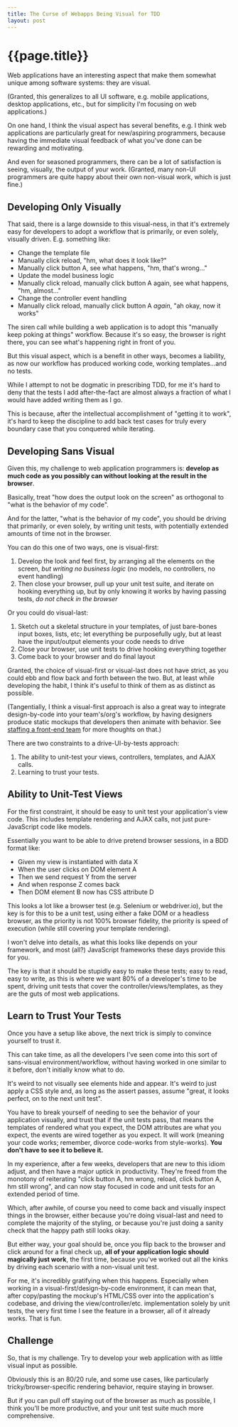 ```yaml
---
title: The Curse of Webapps Being Visual for TDD
layout: post
---
```


{{page.title}}
==============

Web applications have an interesting aspect that make them somewhat unique among software systems: they are visual.

(Granted, this generalizes to all UI software, e.g. mobile applications, desktop applications, etc., but for simplicity I'm focusing on web applications.)

On one hand, I think the visual aspect has several benefits, e.g. I think web applications are particularly great for new/aspiring programmers, because having the immediate visual feedback of what you've done can be rewarding and motivating.

And even for seasoned programmers, there can be a lot of satisfaction is seeing, visually, the output of your work. (Granted, many non-UI programmers are quite happy about their own non-visual work, which is just fine.)

Developing Only Visually
------------------------

That said, there is a large downside to this visual-ness, in that it's extremely easy for developers to adopt a workflow that is primarily, or even solely, visually driven. E.g. something like:

* Change the template file
* Manually click reload, "hm, what does it look like?"
* Manually click button A, see what happens, "hm, that's wrong..."
* Update the model business logic
* Manually click reload, manually click button A again, see what happens, "hm, almost..."
* Change the controller event handling
* Manually click reload, manually click button A *again*, "ah okay, now it works"

The siren call while building a web application is to adopt this "manually keep poking at things" workflow. Because it's so easy, the browser is right there, you can see what's happening right in front of you.

But this visual aspect, which is a benefit in other ways, becomes a liability, as now our workflow has produced working code, working templates...and no tests.

While I attempt to not be dogmatic in prescribing TDD, for me it's hard to deny that the tests I add after-the-fact are almost always a fraction of what I would have added writing them as I go.

This is because, after the intellectual accomplishment of "getting it to work", it's hard to keep the discipline to add back test cases for truly every boundary case that you conquered while iterating.

Developing Sans Visual
----------------------

Given this, my challenge to web application programmers is: **develop as much code as you possibly can without looking at the result in the browser**.

Basically, treat "how does the output look on the screen" as orthogonal to "what is the behavior of my code".

And for the latter, "what is the behavior of my code", you should be driving that primarily, or even solely, by writing unit tests, with potentially extended amounts of time not in the browser.

You can do this one of two ways, one is visual-first:

1. Develop the look and feel first, by arranging all the elements on the screen, *but writing no business logic* (no models, no controllers, no event handling)
2. Then close your browser, pull up your unit test suite, and iterate on hooking everything up, but by only knowing it works by having passing tests, *do not check in the browser*

Or you could do visual-last:

1. Sketch out a skeletal structure in your templates, of just bare-bones input boxes, lists, etc; let everything be purposefully ugly, but at least have the input/output elements your code needs to drive
2. Close your browser, use unit tests to drive hooking everything together
3. Come back to your browser and do final layout

Granted, the choice of visual-first or visual-last does not have strict, as you could ebb and flow back and forth between the two. But, at least while developing the habit, I think it's useful to think of them as as distinct as possible.

(Tangentially, I think a visual-first approach is also a great way to integrate design-by-code into your team's/org's workflow, by having designers produce static mockups that developers then animate with behavior. See [staffing a front-end team](/2016/07/22/staffing-a-front-end-team.html) for more thoughts on that.)

There are two constraints to a drive-UI-by-tests approach:

1. The ability to unit-test your views, controllers, templates, and AJAX calls.
2. Learning to trust your tests.

Ability to Unit-Test Views
--------------------------

For the first constraint, it should be easy to unit test your application's view code. This includes template rendering and AJAX calls, not just pure-JavaScript code like models.

Essentially you want to be able to drive pretend browser sessions, in a BDD format like:

* Given my view is instantiated with data X
* When the user clicks on DOM element A
* Then we send request Y from the server
* And when response Z comes back
* Then DOM element B now has CSS attribute D

This looks a lot like a browser test (e.g. Selenium or webdriver.io), but the key is for this to be a unit test, using either a fake DOM or a headless browser, as the priority is not 100% browser fidelity, the priority is speed of execution (while still covering your template rendering).

I won't delve into details, as what this looks like depends on your framework, and most (all?) JavaScript frameworks these days provide this for you.

The key is that it should be stupidly easy to make these tests; easy to read, easy to write, as this is where we want 80% of a developer's time to be spent, driving unit tests that cover the controller/views/templates, as they are the guts of most web applications.

Learn to Trust Your Tests
-------------------------

Once you have a setup like above, the next trick is simply to convince yourself to trust it.

This can take time, as all the developers I've seen come into this sort of sans-visual environment/workflow, without having worked in one similar to it before, don't initially know what to do.

It's weird to not visually see elements hide and appear. It's weird to just apply a CSS style and, as long as the assert passes, assume "great, it looks perfect, on to the next unit test". 

You have to break yourself of needing to see the behavior of your application visually, and trust that if the unit tests pass, that means the templates of rendered what you expect, the DOM attributes are what you expect, the events are wired together as you expect. It will work (meaning your code works; remember, divorce code-works from style-works). **You don't have to see it to believe it.**

In my experience, after a few weeks, developers that are new to this idiom adjust, and then have a major uptick in productivity. They're freed from the monotony of reiterating "click button A, hm wrong, reload, click button A, hm still wrong", and can now stay focused in code and unit tests for an extended period of time.

Which, after awhile, of course you need to come back and visually inspect things in the browser, either because you're doing visual-last and need to complete the majority of the styling, or because you're just doing a sanity check that the happy path still looks okay.

But either way, your goal should be, once you flip back to the browser and click around for a final check up, **all of your application logic should magically just work**, the first time, because you've worked out all the kinks by driving each scenario with a non-visual unit test.

For me, it's incredibly gratifying when this happens. Especially when working in a visual-first/design-by-code environment, it can mean that, after copy/pasting the mockup's HTML/CSS over into the application's codebase, and driving the view/controller/etc. implementation solely by unit tests, the very first time I see the feature in a browser, all of it already works. That is fun.

Challenge
---------

So, that is my challenge. Try to develop your web application with as little visual input as possible.

Obviously this is an 80/20 rule, and some use cases, like particularly tricky/browser-specific rendering behavior, require staying in browser.

But if you can pull off staying out of the browser as much as possible, I think you'll be more productive, and your unit test suite much more comprehensive.



